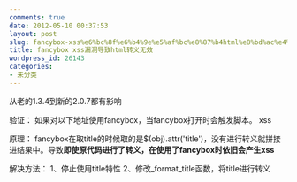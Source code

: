 ```yaml
---
comments: true
date: 2012-05-10 00:37:53
layout: post
slug: fancybox-xss%e6%bc%8f%e6%b4%9e%e5%af%bc%e8%87%b4html%e8%bd%ac%e4%b9%89%e6%97%a0%e6%95%88
title: fancybox xss漏洞导致html转义无效
wordpress_id: 26143
categories:
- 未分类
---
```


从老的1.3.4到新的2.0.7都有影响

验证：
如果对以下地址使用fancybox，当fancybox打开时会触发脚本。
xss

原理：
fancybox在取title的时候取的是$(obj).attr('title')，没有进行转义就拼接进结果中。导致**即使原代码进行了转义，在使用了fancybox时依旧会产生xss**

解决方法：
1、停止使用title特性
2、修改_format_title函数，将title进行转义
